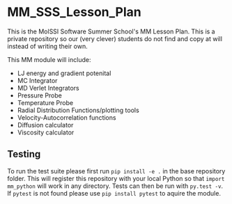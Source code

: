# MM_SSS_Lesson_Plan
This is the MolSSI Software Summer School's MM Lesson Plan. This is a private
repository so our (very clever) students do not find and copy at will instead
of writing their own.

This MM module will include:
 - LJ energy and gradient potenital
 - MC Integrator
 - MD Verlet Integrators
 - Pressure Probe
 - Temperature Probe
 - Radial Distribution Functions/plotting tools
 - Velocity-Autocorrelation functions
 - Diffusion calculator
 - Viscosity calculator

## Testing

To run the test suite please first run `pip install -e .` in the base
repository folder. This will register this repository with your local Python so
that `import mm_python` will work in any directory. Tests can then be run
with `py.test -v`. If `pytest` is not found please use `pip install pytest` to
aquire the module.
